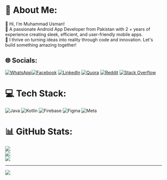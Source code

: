 # 💫 About Me:
👋 Hi, I'm Muhammad Usman!<br>🚀 A passionate Android App Developer from Pakistan with 2 + years of experience creating sleek, efficient, and user-friendly mobile apps.<br>🌟 I thrive on turning ideas into reality through code and innovation. Let's build something amazing together!


## 🌐 Socials:
[![WhatsApp](https://img.shields.io/badge/WhatsApp-%25D366.svg?logo=whatsapp&logoColor=white)](https://wa.me/923472554151)[![Facebook](https://img.shields.io/badge/Facebook-%231877F2.svg?logo=Facebook&logoColor=white)](https://facebook.com/profile.php?id=100004893970393&mibextid=ZbWKwL) [![LinkedIn](https://img.shields.io/badge/LinkedIn-%230077B5.svg?logo=linkedin&logoColor=white)](https://linkedin.com/in/muhammad-usman-050328222) [![Quora](https://img.shields.io/badge/Quora-%23B92B27.svg?logo=Quora&logoColor=white)](https://quora.com/profile/Muhammad-Usman-10358?ch=10&oid=2835752528&share=fc6ef791&srid=3PXesl&target_type=user) [![Reddit](https://img.shields.io/badge/Reddit-%23FF4500.svg?logo=Reddit&logoColor=white)](https://reddit.com/user/droidcoder151) [![Stack Overflow](https://img.shields.io/badge/-Stackoverflow-FE7A16?logo=stack-overflow&logoColor=white)](https://stackoverflow.com/users/22956355/muhammad-usman) 

# 💻 Tech Stack:
![Java](https://img.shields.io/badge/java-%23ED8B00.svg?style=for-the-badge&logo=openjdk&logoColor=white) ![Kotlin](https://img.shields.io/badge/kotlin-%237F52FF.svg?style=for-the-badge&logo=kotlin&logoColor=white) ![Firebase](https://img.shields.io/badge/firebase-a08021?style=for-the-badge&logo=firebase&logoColor=ffcd34) ![Figma](https://img.shields.io/badge/figma-%23F24E1E.svg?style=for-the-badge&logo=figma&logoColor=white) ![Meta](https://img.shields.io/badge/Meta-%230467DF.svg?style=for-the-badge&logo=Meta&logoColor=white)
# 📊 GitHub Stats:
![](https://github-readme-stats.vercel.app/api?username=muhammaduthman688&theme=dark&hide_border=false&include_all_commits=false&count_private=false)<br/>
![](https://github-readme-streak-stats.herokuapp.com/?user=muhammaduthman688&theme=dark&hide_border=false)<br/>
![](https://github-readme-stats.vercel.app/api/top-langs/?username=muhammaduthman688&theme=dark&hide_border=false&include_all_commits=false&count_private=false&layout=compact)

---
[![](https://visitcount.itsvg.in/api?id=muhammaduthman688&icon=0&color=0)](https://visitcount.itsvg.in)

<!-- Proudly created with GPRM ( https://gprm.itsvg.in ) -->
